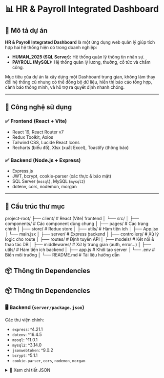 # 📊 HR & Payroll Integrated Dashboard

## 📝 Mô tả dự án

**HR & Payroll Integrated Dashboard** là một ứng dụng web quản lý giúp tích hợp hai hệ thống hiện có trong doanh nghiệp:

- **HUMAN_2025 (SQL Server):** Hệ thống quản lý thông tin nhân sự.
- **PAYROLL (MySQL):** Hệ thống quản lý lương, thưởng, cổ tức và chấm công.

Mục tiêu của dự án là xây dựng một Dashboard trung gian, không làm thay đổi hệ thống cũ nhưng có thể đồng bộ dữ liệu, hiển thị báo cáo tổng hợp, cảnh báo thông minh, và hỗ trợ ra quyết định nhanh chóng.

---

## 🧰 Công nghệ sử dụng

### ✅ Frontend (React + Vite)

- React 19, React Router v7
- Redux Toolkit, Axios
- Tailwind CSS, Lucide React Icons
- Recharts (biểu đồ), Xlsx (xuất Excel), Toastify (thông báo)

### ✅ Backend (Node.js + Express)

- Express.js
- JWT, bcrypt, cookie-parser (xác thực & bảo mật)
- SQL Server (`mssql`), MySQL (`mysql2`)
- dotenv, cors, nodemon, morgan

---

## 📁 Cấu trúc thư mục
project-root/
├── client/ # React (Vite) frontend
│ └── src/
│ ├── components/ # Các component dùng chung
│ ├── pages/ # Các trang chính
│ ├── store/ # Redux store
│ ├── utils/ # Hàm tiện ích
│ ├── App.jsx
│ └── main.jsx
│
├── server/ # Express backend
│ ├── controllers/ # Xử lý logic cho route
│ ├── routes/ # Định tuyến API
│ ├── models/ # Kết nối & thao tác DB
│ ├── middlewares/ # Xử lý trung gian (auth, error...)
│ ├── utils/ # Hàm tiện ích backend
│ ├── app.js # Khởi tạo server
│ └── .env # Biến môi trường
│
└── README.md # Tài liệu hướng dẫn

## 📦 Thông tin Dependencies
## 📦 Thông tin Dependencies

### 🖥️ Backend (`server/package.json`)

Các thư viện chính:
- `express`: ^4.21.1
- `dotenv`: ^16.4.5
- `mssql`: ^11.0.1
- `mysql2`: ^3.14.0
- `jsonwebtoken`: ^9.0.2
- `bcrypt`: ^5.1.1
- `cookie-parser`, `cors`, `nodemon`, `morgan`

<details>
<summary>📄 Xem chi tiết JSON</summary>

```json
{
  "name": "server",
  "version": "1.0.0",
  "dependencies": {
    "bcrypt": "^5.1.1",
    "cookie-parser": "^1.4.7",
    "cors": "^2.8.5",
    "dotenv": "^16.4.5",
    "express": "^4.21.1",
    "jsonwebtoken": "^9.0.2",
    "morgan": "^1.10.0",
    "mssql": "^11.0.1",
    "mysql2": "^3.14.0",
    "node": "^20.18.1",
    "nodemon": "^3.1.3"
  }
}

###  FrontEnd

{
  "name": "dashboard",
  "version": "0.0.0",
  "type": "module",
  "dependencies": {
    "@reduxjs/toolkit": "^2.7.0",
    "@tailwindcss/vite": "^4.1.2",
    "axios": "^1.8.4",
    "date-fns": "^4.1.0",
    "dayjs": "^1.11.13",
    "file-saver": "^2.0.5",
    "js-cookie": "^3.0.5",
    "lucide-react": "^0.488.0",
    "numeral": "^2.0.6",
    "react": "^19.1.0",
    "react-dom": "^19.0.0",
    "react-icons": "^5.5.0",
    "react-redux": "^9.2.0",
    "react-router-dom": "^7.5.0",
    "react-toastify": "^11.0.5",
    "recharts": "^2.15.3",
    "tailwindcss": "^4.1.2",
    "xlsx": "^0.18.5"
  },
  "devDependencies": {
    "@eslint/js": "^9.21.0",
    "@tailwindcss/postcss": "^4.1.3",
    "@types/react": "^19.0.10",
    "@types/react-dom": "^19.0.4",
    "@vitejs/plugin-react-swc": "^3.8.0",
    "eslint": "^9.21.0",
    "eslint-plugin-react-hooks": "^5.1.0",
    "eslint-plugin-react-refresh": "^0.4.19",
    "globals": "^15.15.0",
    "vite": "^6.2.0"
  }
}

#### run 
FE
cd Dashboard 
npm install
npm run dev
BE 
cd Server 
npm install
npm start 
